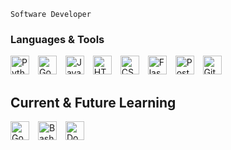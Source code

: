 ``` 
Software Developer
```

<h3>Languages & Tools </h3>

<div>
  <img aling="left" alt="Python" width="30px" style="padding-right:10px;" src="https://cdn.jsdelivr.net/gh/devicons/devicon@latest/icons/python/python-original.svg" />
  <img aling="left" alt="Go" width="30px" style="padding-right:10px;" src="https://cdn.jsdelivr.net/gh/devicons/devicon@latest/icons/go/go-original-wordmark.svg" />    
  <img aling="left" alt="Java" width="30px" style="padding-right:10px;" src="https://cdn.jsdelivr.net/gh/devicons/devicon@latest/icons/java/java-original.svg" /> 
  <img aling="left" alt="HTML" width="30px" style="padding-right:10px;" src="https://cdn.jsdelivr.net/gh/devicons/devicon@latest/icons/html5/html5-original.svg" />
  <img aling="left" alt="CSS" width="30px" style="padding-right:10px;" 
  src="https://cdn.jsdelivr.net/gh/devicons/devicon@latest/icons/css3/css3-original.svg" />
  <img aling="left" alt="Flask" width="30px" style="padding-right:10px;" 
  src="https://cdn.jsdelivr.net/gh/devicons/devicon@latest/icons/flask/flask-original.svg" />         
  <img aling="left" alt="Postgresql" width="30px" style="padding-right:10px;" 
  src="https://cdn.jsdelivr.net/gh/devicons/devicon@latest/icons/postgresql/postgresql-original.svg" />
  <img aling="left" alt="Git" width="30px" style="padding-right:10px;" 
  src="https://cdn.jsdelivr.net/gh/devicons/devicon@latest/icons/git/git-original.svg" />
</div>


<h2>Current & Future Learning</h2>
<div>
  <img aling="left" alt="Go" width="30px" style="padding-right:10px;" src="https://cdn.jsdelivr.net/gh/devicons/devicon@latest/icons/go/go-original-wordmark.svg" />  
  <img aling="left" alt="Bash" width="30px" style="padding-right:10px;" 
  src="https://cdn.jsdelivr.net/gh/devicons/devicon@latest/icons/bash/bash-original.svg" />
  <img aling="left" alt="Docker" width="30px" style="padding-right:10px;" 
  src="https://cdn.jsdelivr.net/gh/devicons/devicon@latest/icons/docker/docker-original.svg" />
</div>
